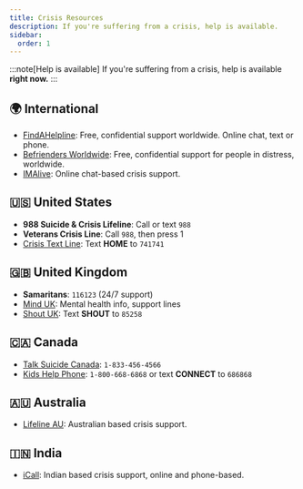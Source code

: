 ```yaml
---
title: Crisis Resources
description: If you're suffering from a crisis, help is available.
sidebar:
  order: 1
---
```


:::note[Help is available]
If you're suffering from a crisis, help is available **right now.**
:::

## 🌍 International
- [FindAHelpline](https://findahelpline.com): Free, confidential support worldwide. Online chat, text or phone.
- [Befrienders Worldwide](https://www.befrienders.org): Free, confidential support for people in distress, worldwide.
- [IMAlive](https://www.imalive.org): Online chat-based crisis support.

## 🇺🇸 United States
- **988 Suicide & Crisis Lifeline**: Call or text `988`
- **Veterans Crisis Line**: Call `988`, then press 1
- [Crisis Text Line](https://www.crisistextline.org): Text **HOME** to `741741`

## 🇬🇧 United Kingdom
- **Samaritans**: `116123` (24/7 support)
- [Mind UK](https://www.mind.org.uk): Mental health info, support lines
- [Shout UK](https://giveusashout.org): Text **SHOUT** to `85258`

## 🇨🇦 Canada
- [Talk Suicide Canada](https://talksuicide.ca): `1-833-456-4566`
- [Kids Help Phone](https://kidshelpphone.ca): `1-800-668-6868` or text **CONNECT** to `686868`

## 🇦🇺 Australia
- [Lifeline AU](https://www.lifeline.org.au): Australian based crisis support.

## 🇮🇳 India
- [iCall](https://icallhelpline.org): Indian based crisis support, online and phone-based.
